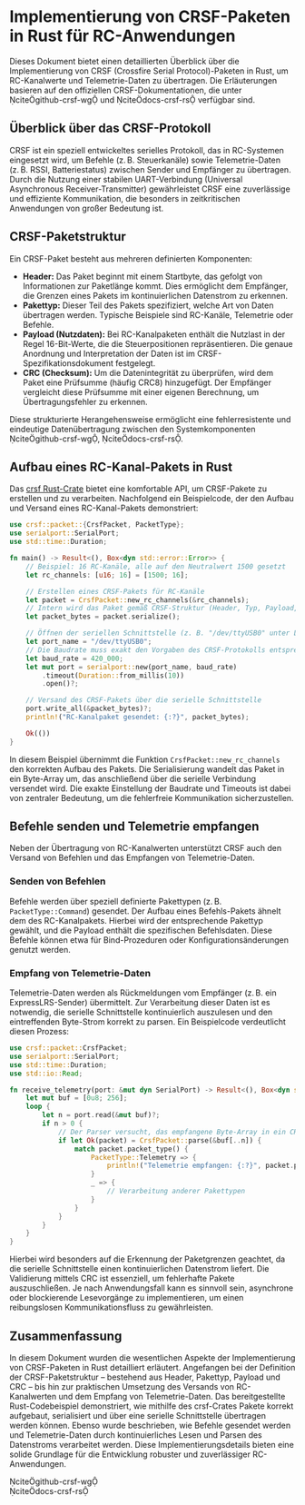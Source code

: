 # Implementierung von CRSF-Paketen in Rust für RC-Anwendungen

Dieses Dokument bietet einen detaillierten Überblick über die Implementierung von CRSF (Crossfire Serial Protocol)-Paketen in Rust, um RC-Kanalwerte und Telemetrie-Daten zu übertragen. Die Erläuterungen basieren auf den offiziellen CRSF-Dokumentationen, die unter citegithub-crsf-wg und citedocs-crsf-rs verfügbar sind.

## Überblick über das CRSF-Protokoll

CRSF ist ein speziell entwickeltes serielles Protokoll, das in RC-Systemen eingesetzt wird, um Befehle (z. B. Steuerkanäle) sowie Telemetrie-Daten (z. B. RSSI, Batteriestatus) zwischen Sender und Empfänger zu übertragen. Durch die Nutzung einer stabilen UART-Verbindung (Universal Asynchronous Receiver-Transmitter) gewährleistet CRSF eine zuverlässige und effiziente Kommunikation, die besonders in zeitkritischen Anwendungen von großer Bedeutung ist.

## CRSF-Paketstruktur

Ein CRSF-Paket besteht aus mehreren definierten Komponenten:

- **Header:** Das Paket beginnt mit einem Startbyte, das gefolgt von Informationen zur Paketlänge kommt. Dies ermöglicht dem Empfänger, die Grenzen eines Pakets im kontinuierlichen Datenstrom zu erkennen.
- **Pakettyp:** Dieser Teil des Pakets spezifiziert, welche Art von Daten übertragen werden. Typische Beispiele sind RC-Kanäle, Telemetrie oder Befehle.
- **Payload (Nutzdaten):** Bei RC-Kanalpaketen enthält die Nutzlast in der Regel 16-Bit-Werte, die die Steuerpositionen repräsentieren. Die genaue Anordnung und Interpretation der Daten ist im CRSF-Spezifikationsdokument festgelegt.
- **CRC (Checksum):** Um die Datenintegrität zu überprüfen, wird dem Paket eine Prüfsumme (häufig CRC8) hinzugefügt. Der Empfänger vergleicht diese Prüfsumme mit einer eigenen Berechnung, um Übertragungsfehler zu erkennen.

Diese strukturierte Herangehensweise ermöglicht eine fehlerresistente und eindeutige Datenübertragung zwischen den Systemkomponenten citegithub-crsf-wg, citedocs-crsf-rs.

## Aufbau eines RC-Kanal-Pakets in Rust

Das [crsf Rust-Crate](https://docs.rs/crsf/latest/crsf/index.html) bietet eine komfortable API, um CRSF-Pakete zu erstellen und zu verarbeiten. Nachfolgend ein Beispielcode, der den Aufbau und Versand eines RC-Kanal-Pakets demonstriert:

```rust
use crsf::packet::{CrsfPacket, PacketType};
use serialport::SerialPort;
use std::time::Duration;

fn main() -> Result<(), Box<dyn std::error::Error>> {
    // Beispiel: 16 RC-Kanäle, alle auf den Neutralwert 1500 gesetzt
    let rc_channels: [u16; 16] = [1500; 16];

    // Erstellen eines CRSF-Pakets für RC-Kanäle
    let packet = CrsfPacket::new_rc_channels(&rc_channels);
    // Intern wird das Paket gemäß CRSF-Struktur (Header, Typ, Payload, CRC) aufgebaut.
    let packet_bytes = packet.serialize();

    // Öffnen der seriellen Schnittstelle (z. B. "/dev/ttyUSB0" unter Linux, "COM3" unter Windows)
    let port_name = "/dev/ttyUSB0";
    // Die Baudrate muss exakt den Vorgaben des CRSF-Protokolls entsprechen (hier 420.000 Baud)
    let baud_rate = 420_000;
    let mut port = serialport::new(port_name, baud_rate)
        .timeout(Duration::from_millis(10))
        .open()?;

    // Versand des CRSF-Pakets über die serielle Schnittstelle
    port.write_all(&packet_bytes)?;
    println!("RC-Kanalpaket gesendet: {:?}", packet_bytes);

    Ok(())
}
```

In diesem Beispiel übernimmt die Funktion `CrsfPacket::new_rc_channels` den korrekten Aufbau des Pakets. Die Serialisierung wandelt das Paket in ein Byte-Array um, das anschließend über die serielle Verbindung versendet wird. Die exakte Einstellung der Baudrate und Timeouts ist dabei von zentraler Bedeutung, um die fehlerfreie Kommunikation sicherzustellen.

## Befehle senden und Telemetrie empfangen

Neben der Übertragung von RC-Kanalwerten unterstützt CRSF auch den Versand von Befehlen und das Empfangen von Telemetrie-Daten. 

### Senden von Befehlen

Befehle werden über speziell definierte Pakettypen (z. B. `PacketType::Command`) gesendet. Der Aufbau eines Befehls-Pakets ähnelt dem des RC-Kanalpakets. Hierbei wird der entsprechende Pakettyp gewählt, und die Payload enthält die spezifischen Befehlsdaten. Diese Befehle können etwa für Bind-Prozeduren oder Konfigurationsänderungen genutzt werden.

### Empfang von Telemetrie-Daten

Telemetrie-Daten werden als Rückmeldungen vom Empfänger (z. B. ein ExpressLRS-Sender) übermittelt. Zur Verarbeitung dieser Daten ist es notwendig, die serielle Schnittstelle kontinuierlich auszulesen und den eintreffenden Byte-Strom korrekt zu parsen. Ein Beispielcode verdeutlicht diesen Prozess:

```rust
use crsf::packet::CrsfPacket;
use serialport::SerialPort;
use std::time::Duration;
use std::io::Read;

fn receive_telemetry(port: &mut dyn SerialPort) -> Result<(), Box<dyn std::error::Error>> {
    let mut buf = [0u8; 256];
    loop {
        let n = port.read(&mut buf)?;
        if n > 0 {
            // Der Parser versucht, das empfangene Byte-Array in ein CRSF-Paket zu konvertieren.
            if let Ok(packet) = CrsfPacket::parse(&buf[..n]) {
                match packet.packet_type() {
                    PacketType::Telemetry => {
                        println!("Telemetrie empfangen: {:?}", packet.payload());
                    }
                    _ => {
                        // Verarbeitung anderer Pakettypen
                    }
                }
            }
        }
    }
}
```

Hierbei wird besonders auf die Erkennung der Paketgrenzen geachtet, da die serielle Schnittstelle einen kontinuierlichen Datenstrom liefert. Die Validierung mittels CRC ist essenziell, um fehlerhafte Pakete auszuschließen. Je nach Anwendungsfall kann es sinnvoll sein, asynchrone oder blockierende Lesevorgänge zu implementieren, um einen reibungslosen Kommunikationsfluss zu gewährleisten.

## Zusammenfassung

In diesem Dokument wurden die wesentlichen Aspekte der Implementierung von CRSF-Paketen in Rust detailliert erläutert. Angefangen bei der Definition der CRSF-Paketstruktur – bestehend aus Header, Pakettyp, Payload und CRC – bis hin zur praktischen Umsetzung des Versands von RC-Kanalwerten und dem Empfang von Telemetrie-Daten. Das bereitgestellte Rust-Codebeispiel demonstriert, wie mithilfe des crsf-Crates Pakete korrekt aufgebaut, serialisiert und über eine serielle Schnittstelle übertragen werden können. Ebenso wurde beschrieben, wie Befehle gesendet werden und Telemetrie-Daten durch kontinuierliches Lesen und Parsen des Datenstroms verarbeitet werden. Diese Implementierungsdetails bieten eine solide Grundlage für die Entwicklung robuster und zuverlässiger RC-Anwendungen.  
  
citegithub-crsf-wg  
citedocs-crsf-rs
